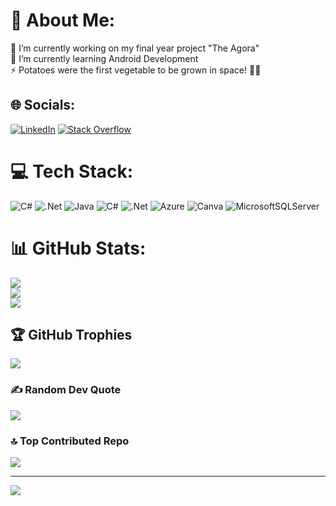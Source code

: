 # 💫 About Me:
🔭 I’m currently working on my final year project "The Agora"<br>🌱 I’m currently learning Android Development<br>⚡ Potatoes were the first vegetable to be grown in space! 🚀🥔


## 🌐 Socials:
[![LinkedIn](https://img.shields.io/badge/LinkedIn-%230077B5.svg?logo=linkedin&logoColor=white)](https://linkedin.com/in/alvaro-zayas-bazan-santos-842846286) [![Stack Overflow](https://img.shields.io/badge/-Stackoverflow-FE7A16?logo=stack-overflow&logoColor=white)](https://stackoverflow.com/users/18722278) 

# 💻 Tech Stack:
![C#](https://img.shields.io/badge/c%23-%23239120.svg?style=for-the-badge&logo=csharp&logoColor=white) ![.Net](https://img.shields.io/badge/.NET-5C2D91?style=for-the-badge&logo=.net&logoColor=white) ![Java](https://img.shields.io/badge/java-%23ED8B00.svg?style=for-the-badge&logo=openjdk&logoColor=white) ![C#](https://img.shields.io/badge/c%23-%23239120.svg?style=for-the-badge&logo=csharp&logoColor=white) ![.Net](https://img.shields.io/badge/.NET-5C2D91?style=for-the-badge&logo=.net&logoColor=white) ![Azure](https://img.shields.io/badge/azure-%230072C6.svg?style=for-the-badge&logo=microsoftazure&logoColor=white) ![Canva](https://img.shields.io/badge/Canva-%2300C4CC.svg?style=for-the-badge&logo=Canva&logoColor=white) ![MicrosoftSQLServer](https://img.shields.io/badge/Microsoft%20SQL%20Server-CC2927?style=for-the-badge&logo=microsoft%20sql%20server&logoColor=white)
# 📊 GitHub Stats:
![](https://github-readme-stats.vercel.app/api?username=Beledynyer&theme=cobalt2&hide_border=false&include_all_commits=false&count_private=false)<br/>
![](https://github-readme-streak-stats.herokuapp.com/?user=Beledynyer&theme=cobalt2&hide_border=false)<br/>
![](https://github-readme-stats.vercel.app/api/top-langs/?username=Beledynyer&theme=cobalt2&hide_border=false&include_all_commits=false&count_private=false&layout=compact)

## 🏆 GitHub Trophies
![](https://github-profile-trophy.vercel.app/?username=Beledynyer&theme=monokai&no-frame=false&no-bg=true&margin-w=4)

### ✍️ Random Dev Quote
![](https://quotes-github-readme.vercel.app/api?type=horizontal&theme=radical)

### 🔝 Top Contributed Repo
![](https://github-contributor-stats.vercel.app/api?username=Beledynyer&limit=5&theme=dark&combine_all_yearly_contributions=true)

---
[![](https://visitcount.itsvg.in/api?id=Beledynyer&icon=2&color=0)](https://visitcount.itsvg.in)

<!-- Proudly created with GPRM ( https://gprm.itsvg.in ) -->
